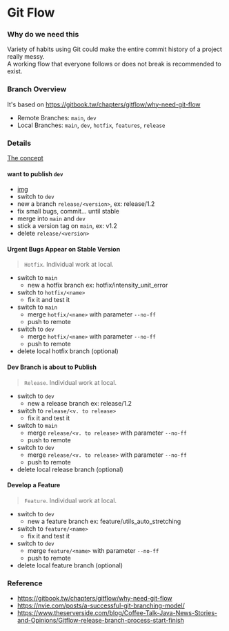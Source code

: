# Git Flow
### Why do we need this
Variety of habits using Git could make the entire commit history of a project really messy.  
A working flow that everyone follows or does not break is recommended to exist.

### Branch Overview
It's based on 
https://gitbook.tw/chapters/gitflow/why-need-git-flow

- Remote Branches: `main`, `dev`
- Local Branches: `main`, `dev`, `hotfix`, `features`, `release`

### Details
[The concept](https://itknowledgeexchange.techtarget.com/coffee-…k/files/2021/01/gitflow-hotfix-branch-diagram.jpg)

#### want to publish `dev`
- [img](https://itknowledgeexchange.techtarget.com/coffee-talk/files/2021/01/gitflow-release-branch.jpg)
- switch to `dev`
- new a branch `release/<version>`, ex: release/1.2
- fix small bugs, commit... until stable
- merge into `main` and `dev`
- stick a version tag on `main`, ex: v1.2
- delete `release/<version>`

#### Urgent Bugs Appear on Stable Version
> `Hotfix`. Individual work at local. 

- switch to `main`
  - new a hotfix branch ex: hotfix/intensity_unit_error
- switch to `hotfix/<name>`
  - fix it and test it
- switch to `main`
  - merge `hotfix/<name>` with parameter `--no-ff `
  - push to remote
- switch to `dev`
  - merge `hotfix/<name>` with parameter `--no-ff `
  - push to remote
- delete local hotfix branch (optional)


#### Dev Branch is about to Publish
> `Release`. Individual work at local. 

- switch to `dev`
  - new a release branch ex: release/1.2
- switch to `release/<v. to release>`
  - fix it and test it
- switch to `main`
  - merge `release/<v. to release>` with parameter `--no-ff `
  - push to remote
- switch to `dev`
  - merge `release/<v. to release>` with parameter `--no-ff `
  - push to remote
- delete local release branch (optional)


#### Develop a Feature
> `Feature`. Individual work at local. 

- switch to `dev`
  - new a feature branch ex: feature/utils_auto_stretching
- switch to `feature/<name>`
  - fix it and test it
- switch to `dev`
  - merge `feature/<name>` with parameter `--no-ff `
  - push to remote
- delete local feature branch (optional)



### Reference
- https://gitbook.tw/chapters/gitflow/why-need-git-flow
- https://nvie.com/posts/a-successful-git-branching-model/
- https://www.theserverside.com/blog/Coffee-Talk-Java-News-Stories-and-Opinions/Gitflow-release-branch-process-start-finish